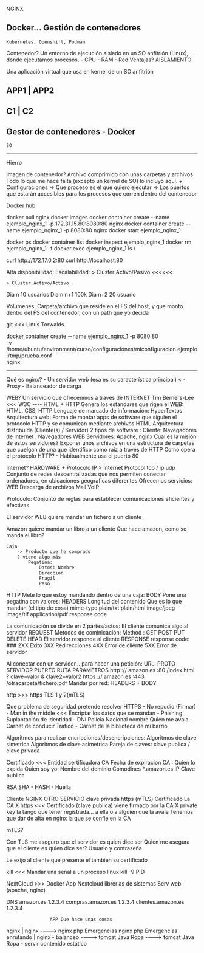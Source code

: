 NGINX

Docker... Gestión de contenedores
---------------------------------
    Kubernetes, Openshift, Podman
    
Contenedor?
    Un entorno de ejecución aislado en un SO anfitrión (Linux), donde ejecutamos procesos.
        - CPU
        - RAM
        - Red
Ventajas?
    AISLAMIENTO

Una aplicación virtual
    que usa en kernel de un SO anfitrión
    
    
APP1  | APP2    
------------
C1    |   C2
------------    
 Gestor de contenedores - Docker    
-----------
    SO
-----------
   Hierro
   
  
Imagen de contenedor?
    Archivo comprimido con unas carpetas y archivos
        Todo lo que me hace falta (excepto un kernel de SO) lo incluyo aquí.
    + Configuraciones
        -> Que proceso es el que quiero ejecutar
        -> Los puertos que estarán accesibles para los procesos que corren dentro del contenedor

Docker hub

docker pull nginx
docker images
docker container create --name ejemplo_nginx_1 -p 172.31.15.80:8080:80 nginx
docker container create --name ejemplo_nginx_1 -p 8080:80 nginx
docker start ejemplo_nginx_1

docker ps
docker container list
docker inspect ejemplo_nginx_1
docker rm ejemplo_nginx_1 -f
docker exec ejemplo_nginx_1 ls /

curl http://172.17.0.2:80
curl http://localhost:80

Alta disponibilidad:
Escalabilidad:
    > Cluster Activo/Pasivo <<<<<< 
    
    
    > Cluster Activo/Activo
    
    
    
Dia n    10   usuarios
Dia n    n+1  100k
Dia n+2  20   usuario
    

Volumenes:
    Carpeta/archivo que reside en el FS del host, y que monto dentro del FS del contenedor, con un path que yo decida

git <<< Linus Torwalds

docker container create --name ejemplo_nginx_1 -p 8080:80 \
    -v /home/ubuntu/environment/curso/configuraciones/miconfiguracion.ejemplo:/tmp/prueba.conf \
    nginx
    
    
---

Qué es nginx?
    - Un servidor web (esa es su característica principal) <
    - Proxy
    - Balanceador de carga

WEB?
    Un servicio que ofrecenmos a través de INTERNET
    Tim Berners-Lee <<< W3C ----   HTML + HTTP
        Genera los estandares que rigen el WEB: HTML, CSS, HTTP
            Lenguaje de marcado de información: HyperTextos
    Arquitectura web: Forma de montar apps de software que siguien el protocolo HTTP y se comunican mediante archivos HTML
        Arquitectura distribuida (Cliente(s) / Servidor)
    2 tipos de software :
        Cliente: Navegadores de Internet : Navegadores WEB
        Servidores: Apache, nginx
            Cual es la misión de estos servidores?
                Exponer unos archivos en una estructura de carpetas que cuelgan de una que identifico como raiz a través de HTTP
                Como opera el protocolo HTTP?
                    - Habitualmente usa el puerto 80
                    

Internet? HARDWARE + Protocolo IP > Internet Protocol
    tcp / ip
    udp
    Conjunto de redes descentralizadas que nos permiten conectar ordenadores, en ubicaciones geograficas diferentes
    Ofrecemos servicios:
        WEB
        Descarga de archivos
        Mail
        VoIP
    
Protocolo: Conjunto de reglas para establecer comunicaciones eficientes y efectivas



El servidor WEB quiere mandar un fichero a un cliente

Amazon quiere mandar un libro a un cliente
Que hace amazon, como se manda el libro?

    Caja
        -> Producto que he comprado
        ? viene algo más
            Pegatina:
                Datos: Nombre
                Dirección
                Fragil
                Peso

HTTP
    Mete lo que estoy mandando dentro de una caja: BODY 
    Pone una pegatina con valores:                 HEADERS
        Longitud del contenido
        Que es lo que mandan (el tipo de cosa)     mime-type
                                                        plain/txt
                                                        plain/html
                                                        image/jpeg
                                                        image/tif
                                                        application/pdf
        response code

La comunicación se divide en 2 partes/actos:
    El cliente comunica algo al servidor    REQUEST
        Metodos de cominicación: Method     : GET POST PUT DELETE HEAD
    El servidor responde al cliente         RESPONSE
        response code:              
            ###
            2XX                             Exito
            3XX                             Redirecciones
            4XX                             Error de cliente
            5XX                             Error de servidor
    
Al conectar con un servidor... para hacer una petición:
    URL:
        PROTO       SERVIDOR        PUERTO      RUTA                            PARAMETROS
        http   ://  amazon.es       :80         /index.html                     ? clave=valor & clave2=valor2
        https  ://  amazon.es       :443        /otracarpeta/fichero.pdf
            Mandar por red:
                HEADERS + BODY

http >>> https
    TLS 1 y 2(mTLS)
    
Que problema de seguridad pretende resolver HTTPS
    - No repudio (Firmar)
    - Man in the middle 
            <<< Encriptar los datos que se mandan 
    - Phishing                  Suplantación de identidad
        - DNI                       Policia Nacional
            nombre
            Quien me avala
        - Carnet de conducir        Trafico
        - Carnet de la biblioteca de mi barrio
        

Algoritmos para realizar encripciones/desencripciones:
    Algoritmos de clave simetrica
    Algoritmos de clave asimetrica 
        Pareja de claves: clave publica / clave privada 
        
Certificado <<< Entidad certificadora CA
    Fecha de expiracion
    CA : Quien lo expida
    Quien soy yo:
        Nombre del dominio
        Comodines
            *.amazon.es
        IP
    Clave publica

RSA
SHA - HASH - Huella


Cliente                     NGINX                                                           OTRO SERVICIO
                            clave privada                   https  (mTLS)                     Certificado
La CA X         https       <<< Certificado (clave publica) viene firmado por la CA X         private key
la tango que tener registrada... a ella o a alguien que la avale
                            Tenemos que dar de alta en nginx la que se confíe en la CA
                            
                            
mTLS? 

Con TLS me aseguro que el servidor es quien dice ser
Quien me asegura que el cliente es quien dice ser?
    Usuario y contraseña
    
Le exijo al cliente que presente el también su certificado 


kill <<< Mandar una señal a un proceso linux
kill -9 PID


NextCloud >>> Docker
                App Nextcloud
                librerias de sistemas
                Serv web (apache, nginx)

DNS 
amazon.es    1.2.3.4
compras.amazon.es    1.2.3.4
clientes.amazon.es    1.2.3.4



                    APP Que hace unas cosas
nginx            |              nginx    ---->          nginx php   Emergencias
                                                        nginx php   Emergencias
enrutando        |              nginx - balanceo ---->  tomcat   Java  Ropa
                                                 ---->  tomcat   Java  Ropa
                                      - servir contenido estático
                                    
                
                